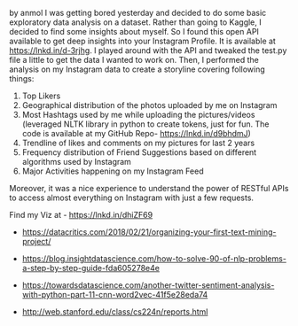 by anmol 
I was getting bored yesterday and decided to do some basic exploratory data analysis on a dataset. Rather than going to Kaggle, I decided to find some insights about myself. So I found this open API available to get deep insights into your Instagram Profile. It is available at https://lnkd.in/d-3rjhg. I played around with the API and tweaked the test.py file a little to get the data I wanted to work on.
Then, I performed the analysis on my Instagram data to create a storyline covering following things:
1. Top Likers 
2. Geographical distribution of the photos uploaded by me on Instagram
3. Most Hashtags used by me while uploading the pictures/videos (leveraged NLTK library in python to create tokens, just for fun. The code is available at my GitHub Repo- https://lnkd.in/d9bhdmJ)
4. Trendline of likes and comments on my pictures for last 2 years
5.  Frequency distribution of Friend Suggestions based on different algorithms used by Instagram
6. Major Activities happening on my Instagram Feed

 Moreover, it was a nice experience to understand the power of RESTful APIs to access almost everything on Instagram with just a few requests.

Find my Viz at - https://lnkd.in/dhiZF69

* https://datacritics.com/2018/02/21/organizing-your-first-text-mining-project/

* https://blog.insightdatascience.com/how-to-solve-90-of-nlp-problems-a-step-by-step-guide-fda605278e4e

* https://towardsdatascience.com/another-twitter-sentiment-analysis-with-python-part-11-cnn-word2vec-41f5e28eda74
* http://web.stanford.edu/class/cs224n/reports.html
